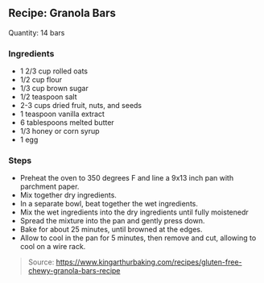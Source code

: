 ## Recipe: Granola Bars
Quantity: 14 bars  

### Ingredients
 - 1 2/3 cup rolled oats
 - 1/2 cup flour
 - 1/3 cup brown sugar
 - 1/2 teaspoon salt
 - 2-3 cups dried fruit, nuts, and seeds
 - 1 teaspoon vanilla extract
 - 6 tablespoons melted butter
 - 1/3 honey or corn syrup
 - 1 egg

### Steps
 - Preheat the oven to 350 degrees F and line a 9x13 inch pan with parchment paper.
 - Mix together dry ingredients.
 - In a separate bowl, beat together the wet ingredients.
 - Mix the wet ingredients into the dry ingredients until fully moistenedr
 - Spread the mixture into the pan and gently press down.
 - Bake for about 25 minutes, until browned at the edges.
 - Allow to cool in the pan for 5 minutes, then remove and cut, allowing to cool on a wire rack.

> Source: https://www.kingarthurbaking.com/recipes/gluten-free-chewy-granola-bars-recipe
